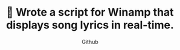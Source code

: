 ---
title: "🎵 Wrote a script for Winamp that displays song lyrics in real-time."
subtitle: "Github"
github: "https://github.com/asdfMaciej/winamp-tekstowo"
url: "/en/projects/winamp-live-lyrics"
weight: 13
---